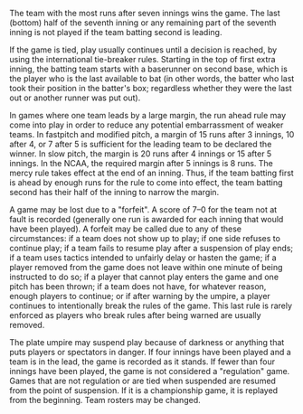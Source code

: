 The team with the most runs after seven innings wins the game. The last
(bottom) half of the seventh inning or any remaining part of the seventh
inning is not played if the team batting second is leading.

If the game is tied, play usually continues until a decision is reached,
by using the international tie-breaker rules. Starting in the top of
first extra inning, the batting team starts with a baserunner on second
base, which is the player who is the last available to bat (in other
words, the batter who last took their position in the batter's box;
regardless whether they were the last out or another runner was put
out).

In games where one team leads by a large margin, the run ahead
rule may come into play in order to reduce any
potential embarrassment of weaker teams. In fastpitch and modified
pitch, a margin of 15 runs after 3 innings, 10 after 4, or 7 after 5 is
sufficient for the leading team to be declared the winner. In slow
pitch, the margin is 20 runs after 4 innings or 15 after 5 innings.
In the NCAA, the
required margin after 5 innings is 8 runs. The mercy rule takes effect
at the end of an inning. Thus, if the team batting first is ahead by
enough runs for the rule to come into effect, the team batting second
has their half of the inning to narrow the margin.

A game may be lost due to a "forfeit". A score of 7–0 for the team not
at fault is recorded (generally one run is awarded for each inning that
would have been played). A forfeit may be called due to any of these
circumstances: if a team does not show up to play; if one side refuses
to continue play; if a team fails to resume play after a suspension of
play ends; if a team uses tactics intended to unfairly delay or hasten
the game; if a player removed from the game does not leave within one
minute of being instructed to do so; if a player that cannot play enters
the game and one pitch has been thrown; if a team does not have, for
whatever reason, enough players to continue; or if after warning by the
umpire, a player continues to intentionally break the rules of the game.
This last rule is rarely enforced as players who break rules after being
warned are usually removed.

The plate umpire may suspend play because of darkness or anything that
puts players or spectators in danger. If four innings have been played
and a team is in the lead, the game is recorded as it stands. If fewer
than four innings have been played, the game is not considered a
"regulation" game. Games that are not regulation or are tied when
suspended are resumed from the point of suspension. If it is a
championship game, it is replayed from the beginning. Team rosters may
be changed.